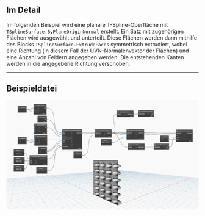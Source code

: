 ## Im Detail
Im folgenden Beispiel wird eine planare T-Spline-Oberfläche mit `TSplineSurface.ByPlaneOriginNormal` erstellt. Ein Satz mit zugehörigen Flächen wird ausgewählt und unterteilt. Diese Flächen werden dann mithilfe des Blocks `TSplineSurface.ExtrudeFaces` symmetrisch extrudiert, wobei eine Richtung (in diesem Fall der UVN-Normalenvektor der Flächen) und eine Anzahl von Feldern angegeben werden. Die entstehenden Kanten werden in die angegebene Richtung verschoben.
___
## Beispieldatei

![TSplineSurface.ExtrudeFaces](./Autodesk.DesignScript.Geometry.TSpline.TSplineSurface.ExtrudeFaces_img.jpg)
